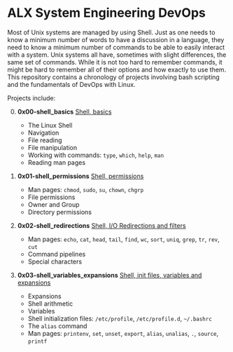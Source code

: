 # ALX System Engineering DevOps

Most of Unix systems are managed by using Shell. Just as one needs to know a minimum number of words to have a discussion in a language, they need to know a minimum number of commands to be able to easily interact with a system. Unix systems all have, sometimes with slight differences, the same set of commands. While it is not too hard to remember commands, it might be hard to remember all of their options and how exactly to use them. This repository contains a chronology of projects involving bash scripting and the fundamentals of DevOps with Linux.

Projects include:

0. **0x00-shell_basics** [Shell, basics](https://github.com/michael-peter/alx-system_engineering-devops/tree/main/0x00-shell_basics)

   - The Linux Shell
   - Navigation
   - File reading
   - File manipulation
   - Working with commands: `type`, `which`, `help`, `man`
   - Reading man pages

1. **0x01-shell_permissions** [Shell, permissions](https://github.com/michael-peter/alx-system_engineering-devops/tree/main/0x01-shell_permissions)

   - Man pages: `chmod`, `sudo`, `su`, `chown`, `chgrp`
   - File permissions
   - Owner and Group
   - Directory permissions

2. **0x02-shell_redirections** [Shell, I/O Redirections and filters](https://github.com/michael-peter/alx-system_engineering-devops/tree/main/0x02-shell_redirections)

   - Man pages: `echo`, `cat`, `head`, `tail`, `find`, `wc`, `sort`, `uniq`, `grep`, `tr`, `rev`, `cut`
   - Command pipelines
   - Special characters

3. **0x03-shell_variables_expansions** [Shell, init files, variables and expansions](https://github.com/michael-peter/alx-system_engineering-devops/tree/main/0x03-shell_variables_expansions)

   - Expansions
   - Shell arithmetic
   - Variables
   - Shell initialization files: `/etc/profile`, `/etc/profile.d`, `~/.bashrc`
   - The `alias` command
   - Man pages: `printenv`, `set`, `unset`, `export`, `alias`, `unalias`, `.`, `source`, `printf`
